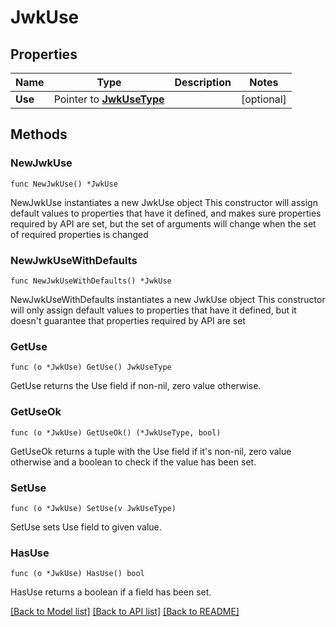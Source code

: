 # JwkUse

## Properties

Name | Type | Description | Notes
------------ | ------------- | ------------- | -------------
**Use** | Pointer to [**JwkUseType**](JwkUseType.md) |  | [optional] 

## Methods

### NewJwkUse

`func NewJwkUse() *JwkUse`

NewJwkUse instantiates a new JwkUse object
This constructor will assign default values to properties that have it defined,
and makes sure properties required by API are set, but the set of arguments
will change when the set of required properties is changed

### NewJwkUseWithDefaults

`func NewJwkUseWithDefaults() *JwkUse`

NewJwkUseWithDefaults instantiates a new JwkUse object
This constructor will only assign default values to properties that have it defined,
but it doesn't guarantee that properties required by API are set

### GetUse

`func (o *JwkUse) GetUse() JwkUseType`

GetUse returns the Use field if non-nil, zero value otherwise.

### GetUseOk

`func (o *JwkUse) GetUseOk() (*JwkUseType, bool)`

GetUseOk returns a tuple with the Use field if it's non-nil, zero value otherwise
and a boolean to check if the value has been set.

### SetUse

`func (o *JwkUse) SetUse(v JwkUseType)`

SetUse sets Use field to given value.

### HasUse

`func (o *JwkUse) HasUse() bool`

HasUse returns a boolean if a field has been set.


[[Back to Model list]](../README.md#documentation-for-models) [[Back to API list]](../README.md#documentation-for-api-endpoints) [[Back to README]](../README.md)


